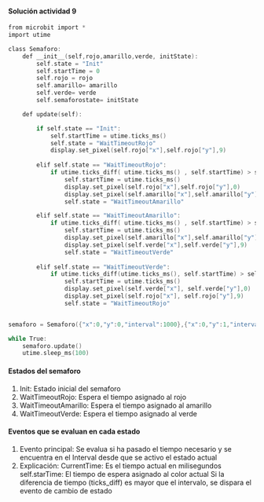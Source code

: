 #### Solución actividad 9
```c
from microbit import *
import utime

class Semaforo:
    def __init__(self,rojo,amarillo,verde, initState):
        self.state = "Init"
        self.startTime = 0
        self.rojo = rojo
        self.amarillo= amarillo
        self.verde= verde
        self.semaforostate= initState

    def update(self):

        if self.state == "Init":
            self.startTime = utime.ticks_ms()
            self.state = "WaitTimeoutRojo"
            display.set_pixel(self.rojo["x"],self.rojo["y"],9)
            
        elif self.state == "WaitTimeoutRojo":
            if utime.ticks_diff( utime.ticks_ms() , self.startTime) > self.rojo["interval"]: 
                self.startTime = utime.ticks_ms()
                display.set_pixel(self.rojo["x"],self.rojo["y"],0)
                display.set_pixel(self.amarillo["x"],self.amarillo["y"],9)
                self.state = "WaitTimeoutAmarillo"

        elif self.state == "WaitTimeoutAmarillo":
            if utime.ticks_diff( utime.ticks_ms() , self.startTime) > self.amarillo["interval"]: 
                self.startTime = utime.ticks_ms()
                display.set_pixel(self.amarillo["x"],self.amarillo["y"],0)
                display.set_pixel(self.verde["x"],self.verde["y"],9)
                self.state = "WaitTimeoutVerde"
                
        elif self.state == "WaitTimeoutVerde":
            if utime.ticks_diff(utime.ticks_ms(), self.startTime) > self.verde["interval"]:
                self.startTime = utime.ticks_ms()
                display.set_pixel(self.verde["x"], self.verde["y"],0)
                display.set_pixel(self.rojo["x"], self.rojo["y"],9)
                self.state = "WaitTimeoutRojo"


semaforo = Semaforo({"x":0,"y":0,"interval":1000},{"x":0,"y":1,"interval":1000},{"x":0,"y":2,"interval":1000},"Init")

while True:
    semaforo.update()
    utime.sleep_ms(100)

```
#### Estados del semaforo 
1. Init: Estado inicial del semaforo
2. WaitTimeoutRojo: Espera el tiempo asignado al rojo
3. WaitTimeoutAmarillo: Espera el tiempo asignado al amarillo
4. WaitTimeoutVerde: Espera  el tiempo asignado al verde


#### Eventos que se evaluan en cada estado
1. Evento principal: Se evalua si ha pasado el tiempo necesario y se encuentra en el Interval desde que se activo el estado actual
2. Explicación:
   CurrentTime: Es el tiempo actual en milisegundos
   self.starTime: El  tiempo de espera asignado al color actual
   Si la diferencia de tiempo (ticks_diff) es mayor que el intervalo, se dispara el evento de cambio de estado
